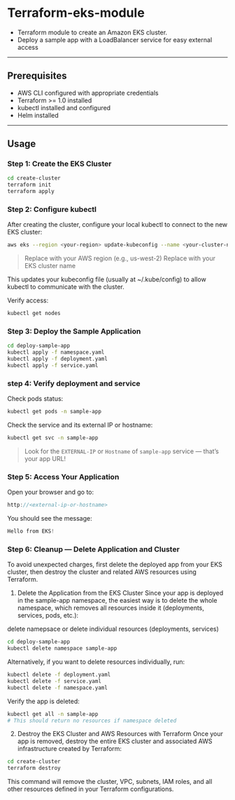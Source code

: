 # Terraform-eks-module

- Terraform module to create an Amazon EKS cluster.
- Deploy a sample app with a LoadBalancer service for easy external access

---

## Prerequisites

- AWS CLI configured with appropriate credentials
- Terraform >= 1.0 installed
- kubectl installed and configured
- Helm installed

---

## Usage

### Step 1: Create the EKS Cluster

```bash
cd create-cluster
terraform init
terraform apply
```

### Step 2: Configure kubectl

After creating the cluster, configure your local kubectl to connect to the new EKS cluster:
```bash
aws eks --region <your-region> update-kubeconfig --name <your-cluster-name>
```
> Replace <your-region> with your AWS region (e.g., us-west-2)
Replace <your-cluster-name> with your EKS cluster name

This updates your kubeconfig file (usually at ~/.kube/config) to allow kubectl to communicate with the cluster.

Verify access:
```bash
kubectl get nodes
```

### Step 3: Deploy the Sample Application

```bash
cd deploy-sample-app
kubectl apply -f namespace.yaml
kubectl apply -f deployment.yaml
kubectl apply -f service.yaml
```
### step 4: Verify deployment and service

Check pods status:
```bash
kubectl get pods -n sample-app
```
Check the service and its external IP or hostname:
```bash
kubectl get svc -n sample-app
```
> Look for the `EXTERNAL-IP` or `Hostname` of `sample-app` service — that’s your app URL!

### Step 5: Access Your Application

Open your browser and go to:
```cpp
http://<external-ip-or-hostname>
```
You should see the message:
```csharp
Hello from EKS!
```

### Step 6: Cleanup — Delete Application and Cluster

To avoid unexpected charges, first delete the deployed app from your EKS cluster, then destroy the cluster and related AWS resources using Terraform.

1. Delete the Application from the EKS Cluster
Since your app is deployed in the sample-app namespace, the easiest way is to delete the whole namespace, which removes all resources inside it (deployments, services, pods, etc.):

delete namepsace or delete individual resources (deployments, services)
```bash
cd deploy-sample-app
kubectl delete namespace sample-app 
```
Alternatively, if you want to delete resources individually, run:
```bash
kubectl delete -f deployment.yaml
kubectl delete -f service.yaml
kubectl delete -f namespace.yaml
```
Verify the app is deleted:
```bash
kubectl get all -n sample-app
# This should return no resources if namespace deleted
```

2. Destroy the EKS Cluster and AWS Resources with Terraform
Once your app is removed, destroy the entire EKS cluster and associated AWS infrastructure created by Terraform:
```bash
cd create-cluster
terraform destroy
```
This command will remove the cluster, VPC, subnets, IAM roles, and all other resources defined in your Terraform configurations.
